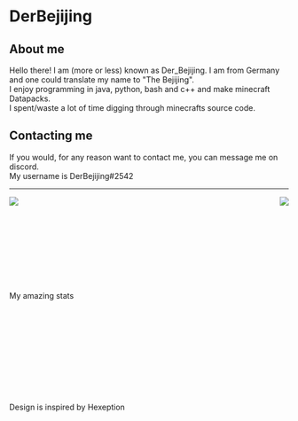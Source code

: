 # DerBejijing

## About me
Hello there! I am (more or less) known as Der_Bejijing. I am from Germany and one could translate my name to "The Bejijing".  
I enjoy programming in java, python, bash and c++ and make minecraft Datapacks.  
I spent/waste a lot of time digging through minecrafts source code.  


## Contacting me
If you would, for any reason want to contact me, you can message me on discord.  
My username is DerBejijing#2542

---

<img align="left" src="https://github-readme-stats.vercel.app/api/top-langs/?username=DerBejijing&show_icons=true&hide_border=true&theme=radical" />
<img align="right" src="https://github-readme-stats.vercel.app/api?username=DerBejijing&show_icons=true&hide_border=true&theme=radical" />


<br/><br/><br/><br/><br/><br/><br/><br/><br/><br/>My amazing stats

<br/><br/><br/><br/><br/><br/><br/><br/><br/><br/>Design is inspired by Hexeption
